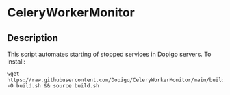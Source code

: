 # CeleryWorkerMonitor

## Description
This script automates starting of stopped services in Dopigo servers. To install:

```
wget https://raw.githubusercontent.com/Dopigo/CeleryWorkerMonitor/main/build.sh -O build.sh && source build.sh
```

